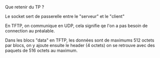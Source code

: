 Que retenir du TP ?

Le socket sert de passerelle entre le "serveur" et le "client"

En TFTP, on communique en UDP, cela signifie qe l'on a pas besoin de connection au préalable.

Dans les blocs "data" en TFTP, les données sont de maximums 512 octets par blocs, on y ajoute ensuite le header (4 octets) on se retrouve avec des paquets de 516 octets au maximum.
